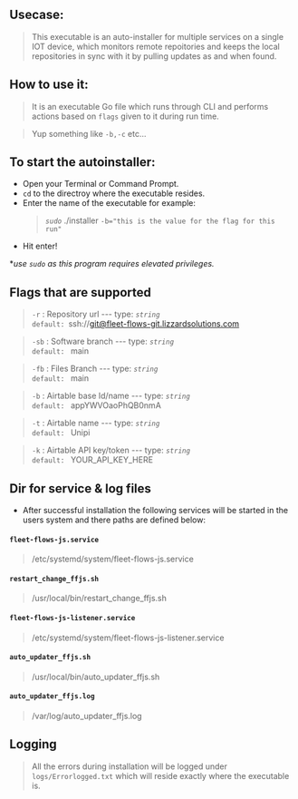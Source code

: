## Usecase:
> This executable is an auto-installer for multiple services on a single IOT device, which monitors remote repoitories and keeps the local repositories in sync with it by pulling updates as and when found.

## How to use it:
> It is an executable Go file which runs through CLI and performs actions based on `flags` given to it during run time.

> Yup something like `-b,-c` etc...

## To start the autoinstaller:
- Open your Terminal or Command Prompt.
- `cd` to the directroy where the executable resides.
- Enter the name of the executable for example:
    > *`sudo`* ./installer `-b="this is the value for the flag for this run"`
- Hit enter!

**use `sudo` as this program requires elevated privileges.*

## Flags that are supported
> `-r`  :  Repository url --- type: *`string`*  
`default: `ssh://git@fleet-flows-git.lizzardsolutions.com 

> `-sb` :  Software branch --- type: *`string`*    
`default: ` main

> `-fb` :  Files Branch  --- type: *`string`*    
`default: ` main 

>  `-b` : Airtable base Id/name  --- type: *`string`*  
`default: ` appYWVOaoPhQB0nmA

>  `-t` : Airtable name   --- type: *`string`*  
`default: ` Unipi

>  `-k` : Airtable API key/token  --- type: *`string`*  
`default: ` YOUR_API_KEY_HERE

## Dir for service & log files
- After successful installation the following services will be started in the users system and there paths are defined below:
#### `fleet-flows-js.service `
> /etc/systemd/system/fleet-flows-js.service
#### `restart_change_ffjs.sh`
> /usr/local/bin/restart_change_ffjs.sh
#### `fleet-flows-js-listener.service `
> /etc/systemd/system/fleet-flows-js-listener.service
#### `auto_updater_ffjs.sh`
> /usr/local/bin/auto_updater_ffjs.sh
#### `auto_updater_ffjs.log`
> /var/log/auto_updater_ffjs.log

## Logging

> All the errors during installation will be logged under `logs/Errorlogged.txt` which will reside exactly where the executable is. 